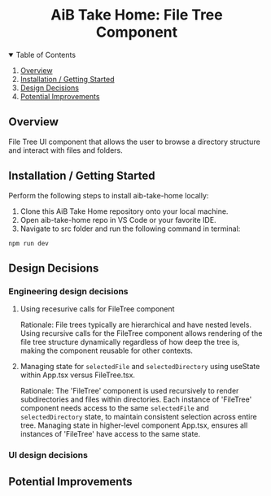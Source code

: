 <p align="center">
  <h1 align="center"><b>AiB Take Home: File Tree Component</b></h1>
</p>
  
<!-- TABLE OF CONTENTS -->
<details open="open">
  <summary>Table of Contents</summary>
  <ol>
    <li><a href="#overview">Overview</a></li>
    <li><a href="#installation--getting-started">Installation / Getting Started</a></li>
    <li><a href="#design-decisions">Design Decisions</a></li>
    <li><a href="#potential-improvements">Potential Improvements</a></li>
  </ol>
</details>

## <b>Overview</b>

<p align="left">
File Tree UI component that allows the user to browse a directory structure and interact with files and folders.
</p>

## <b>Installation / Getting Started</b>

Perform the following steps to install aib-take-home locally:

1. Clone this AiB Take Home repository onto your local machine.
2. Open aib-take-home repo in VS Code or your favorite IDE.
3. Navigate to src folder and run the following command in terminal:

```
npm run dev
```

## <b>Design Decisions </b>

### Engineering design decisions

1. Using recesurive calls for FileTree component

   Rationale: File trees typically are hierarchical and have nested levels. Using recursive calls for the FileTree component allows rendering of the file tree structure dynamically regardless of how deep the tree is, making the component reusable for other contexts.

2. Managing state for `selectedFile` and `selectedDirectory` using useState within App.tsx versus FileTree.tsx.

   Rationale: The 'FileTree' component is used recursively to render subdirectories and files within directories. Each instance of 'FileTree' component needs access to the same `selectedFile` and `selectedDirectory` state, to maintain consistent selection across entire tree. Managing state in higher-level component App.tsx, ensures all instances of 'FileTree' have access to the same state.

### UI design decisions

## <b>Potential Improvements</b>
